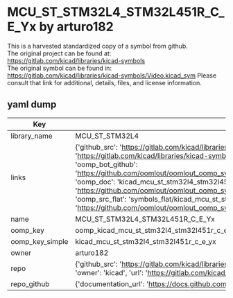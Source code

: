 # MCU_ST_STM32L4_STM32L451R_C_E_Yx by arturo182  
This is a harvested standardized copy of a symbol from github.  
The original project can be found at:  
https://gitlab.com/kicad/libraries/kicad-symbols  
The original symbol can be found in:
https://gitlab.com/kicad/libraries/kicad-symbols/Video.kicad_sym
Please consult that link for additional, details, files, and license information.  
## yaml dump  
| Key | Value |  
| --- | --- |  
| library_name | MCU_ST_STM32L4 |  
| links | {'github_src': 'https://gitlab.com/kicad/libraries/kicad-symbols/Video.kicad_sym', 'github_src_repo': 'https://gitlab.com/kicad/libraries/kicad-symbols', 'oomp_bot': 'kicad_mcu_st_stm32l4_stm32l451r_c_e_yx/working', 'oomp_bot_github': 'https://github.com/oomlout/oomlout_oomp_symbol_bot/tree/main/kicad_mcu_st_stm32l4_stm32l451r_c_e_yx/working', 'oomp_doc': 'kicad_mcu_st_stm32l4_stm32l451r_c_e_yx/working', 'oomp_doc_github': 'https://github.com/oomlout/oomlout_oomp_symbol_doc/tree/main/kicad_mcu_st_stm32l4_stm32l451r_c_e_yx/working', 'oomp_src_flat': 'symbols_flat/kicad_mcu_st_stm32l4_stm32l451r_c_e_yx/working', 'oomp_src_flat_github': 'https://github.com/oomlout/oomlout_oomp_symbol_src/tree/main/kicad_mcu_st_stm32l4_stm32l451r_c_e_yx/working'} |  
| name | MCU_ST_STM32L4_STM32L451R_C_E_Yx |  
| oomp_key | oomp_kicad_mcu_st_stm32l4_stm32l451r_c_e_yx |  
| oomp_key_simple | kicad_mcu_st_stm32l4_stm32l451r_c_e_yx |  
| owner | arturo182 |  
| repo | {'github_src': 'https://gitlab.com/kicad/libraries/kicad-symbols/Video.kicad_sym', 'name': 'libraries/kicad-symbols', 'owner': 'kicad', 'url': 'https://gitlab.com/kicad/libraries/kicad-symbols'} |  
| repo_github | {'documentation_url': 'https://docs.github.com/rest/repos/repos#get-a-repository', 'message': 'Not Found'} |  

